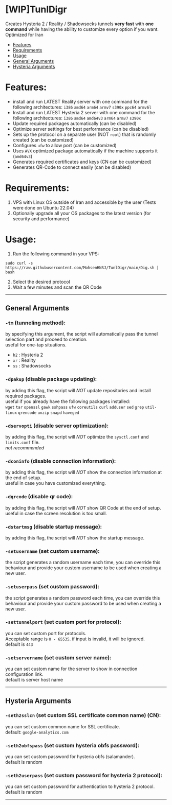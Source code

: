 # [WIP]TunlDigr  
Creates Hysteria 2 / Reality / Shadowsocks tunnels **very fast** with **one command** while having the ability to customize every option if you want.  
Optimized for Iran

- [Features](https://github.com/MohsenHNSJ/TunlDigr?tab=readme-ov-file#features)
- [Requirements](https://github.com/MohsenHNSJ/TunlDigr?tab=readme-ov-file#requires)
- [Usage](https://github.com/MohsenHNSJ/TunlDigr?tab=readme-ov-file#usage)
- [General Arguments](https://github.com/MohsenHNSJ/TunlDigr?tab=readme-ov-file#general-arguments)
- [Hysteria Arguments](https://github.com/MohsenHNSJ/TunlDigr?tab=readme-ov-file#hysteria-arguments)

# Features:  
- install and run LATEST Reality server with one command for the following architectures: `i386` `amd64` `arm64` `armv7` `s390x` `ppc64` `armv6l`
- Install and run LATEST Hysteria 2 server with one command for the following architectures: `i386` `amd64` `amd64v3` `arm64` `armv7` `s390x`
- Update required packages automatically (can be disabled)
- Optimize server settings for best performance (can be disabled)
- Sets up the protocol on a separate user (NOT `root`) that is randomly created (can be customized)
- Configures `ufw` to allow port (can be customized)
- Uses `AVX` optimized package automatically if the machine supports it (`amd64v3`)
- Generates required certificates and keys (CN can be customized)
- Generates QR-Code to connect easily (can be disabled)  

# Requirements:  
1. VPS with Linux OS outside of Iran and accessible by the user (Tests were done on Ubuntu 22.04)
2. Optionally upgrade all your OS packages to the latest version (for security and performance)  

# Usage:
1. Run the following command in your VPS:  

```
sudo curl -s https://raw.githubusercontent.com/MohsenHNSJ/TunlDigr/main/Dig.sh | bash
```

2. Select the desired protocol
3. Wait a few minutes and scan the QR Code  

---
 
## General Arguments
### `-tm` (tunneling method):  
by specifying this argument, the script will automatically pass the tunnel selection part and proceed to creation.  
useful for one-tap situations.  
- `h2` : Hysteria 2
- `xr` : Reality
- `ss` : Shadowsocks

### `-dpakup` (disable package updating):
by adding this flag, the script will *NOT* update repositories and install required packages.  
useful if you already have the following packages installed:  
`wget` `tar` `openssl` `gawk` `sshpass` `ufw` `coreutils` `curl` `adduser` `sed` `grep` `util-linux` `qrencode` `unzip` `snapd` `haveged`  

### `-dservopti` (disable server optimization):
by adding this flag, the script will *NOT* optimize the `sysctl.conf` and `limits.conf` file.  
_not recommended_   

### `-dconinfo` (disable connection information):  
by adding this flag, the script will *NOT* show the connection information at the end of setup.  
useful in case you have customized everything.  

### `-dqrcode` (disable qr code):
by adding this flag, the script will *NOT* show QR Code at the end of setup.  
useful in case the screen resolution is too small.  

### `-dstartmsg` (disable startup message):  
by adding this flag, the script will *NOT* show the startup message.  

### `-setusername` (set custom username):
the script generates a random username each time, you can override this behaviour and provide your custom username to be used when creating a new user.  

### `-setuserpass` (set custom password):
the script generates a random password each time, you can override this behaviour and provide your custom password to be used when creating a new user.  

### `-settunnelport` (set custom port for protocol):  
you can set custom port for protocols.  
Acceptable range is `0 - 65535`. if input is invalid, it will be ignored.  
default is `443`  

### `-setservername` (set custom server name):
you can set custom name for the server to show in connection configuration link.  
default is server host name

---

## Hysteria Arguments
### `-seth2sslcn` (set custom SSL certificate common name) (CN):  
you can set custom common name for SSL certificate.  
default: `google-analytics.com`  

### `-seth2obfspass` (set custom hysteria obfs password):
you can set custom password for hysteria obfs (salamander).  
default is random  

### `-seth2userpass` (set custom password for hysteria 2 protocol):  
you can set custom password for authentication to hysteria 2 protocol.  
default is random  
 

---

